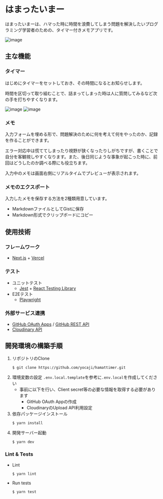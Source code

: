 # はまったいまー

はまったいまーは、ハマった時に時間を浪費してしまう問題を解決したいプログラミング学習者のための、タイマー付きメモアプリです。

![image](https://user-images.githubusercontent.com/33394676/202313913-9fd1446b-edf8-48bc-9691-d8d6b4203249.png)

## 主な機能

### タイマー

はじめにタイマーをセットしておき、その時間になるとお知らせします。

時間を区切って取り組むことで、詰まってしまった時は人に質問してみるなど次の手を打ちやすくなります。

![image](https://user-images.githubusercontent.com/33394676/202313997-da0e57d2-21c1-47b9-a79b-de6c2ee10e77.png)
![image](https://user-images.githubusercontent.com/33394676/202314025-f6500873-e85f-43c7-804e-4d8b5c6c927e.png)

### メモ

入力フォームを埋める形で、問題解決のために何を考えて何をやったのか、記録を作ることができます。

エラー対応中は慌ててしまったり視野が狭くなったりしがちですが、書くことで自分を客観視しやすくなります。また、後日同じような事象が起こった時に、前回はどうしたのか調べる際にも役立ちます。

入力中のメモは画面右側にリアルタイムでプレビューが表示されます。

### メモのエクスポート

入力したメモを保存する方法を2種類用意しています。
- MarkdownファイルとしてGistに保存
- Markdown形式でクリップボードにコピー

## 使用技術

### フレームワーク

- [Next.js](https://nextjs.org/) + [Vercel](https://vercel.com/)

### テスト

- ユニットテスト
  - [Jest](https://jestjs.io/ja/) + [React Testing Library](https://testing-library.com/docs/react-testing-library/intro/)
- E2Eテスト
  - [Playwright](https://playwright.dev/)

### 外部サービス連携

- [GitHub OAuth Apps](https://docs.github.com/ja/developers/apps/getting-started-with-apps/about-apps#oauth-apps-%E3%81%AB%E3%81%A4%E3%81%84%E3%81%A6) / [GitHub REST API](https://docs.github.com/ja/rest)
- [Cloudinary API](https://cloudinary.com/documentation/cloudinary_references)

## 開発環境の構築手順

1. リポジトリのClone
   ```
   $ git clone https://github.com/yocaji/hamattimer.git
   ```
2. 環境変数の設定
   `.env.local.template`を参考に`.env.local`を作成してください
   - 事前に以下を行い、Client secret等の必要な情報を取得する必要があります
     - GitHub OAuth Appの作成
     - CloudinaryのUpload API利用設定
3. 依存パッケージインストール
   ```
   $ yarn install
   ```
4. 開発サーバー起動
   ```
   $ yarn dev
   ```

### Lint & Tests

- Lint
  ```
  $ yarn lint
  ```
- Run tests
  ```
  $ yarn test
  ```
